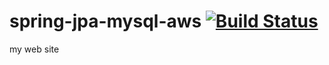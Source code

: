 # spring-jpa-mysql-aws [![Build Status](https://travis-ci.com/kschoi93/spring-jpa-mysql-aws.svg?branch=master)](https://travis-ci.com/kschoi93/spring-jpa-mysql-aws)
my web site

